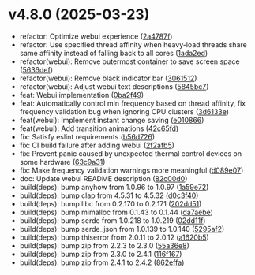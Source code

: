 # v4.8.0 (2025-03-23)

* refactor: Optimize webui experience ([2a4787f](https://github.com/shadow3aaa/fas-rs/commit/2a4787f))
* refactor: Use specified thread affinity when heavy-load threads share same affinity instead of falling back to all cores ([1ada2ed](https://github.com/shadow3aaa/fas-rs/commit/1ada2ed))
* refactor(webui): Remove outermost container to save screen space ([5636def](https://github.com/shadow3aaa/fas-rs/commit/5636def))
* refactor(webui): Remove black indicator bar ([3061512](https://github.com/shadow3aaa/fas-rs/commit/3061512))
* refactor(webui): Adjust webui text descriptions ([5845bc7](https://github.com/shadow3aaa/fas-rs/commit/5845bc7))
* feat: Webui implementation ([0ba2f49](https://github.com/shadow3aaa/fas-rs/commit/0ba2f49))
* feat: Automatically control min frequency based on thread affinity, fix frequency validation bug when ignoring CPU clusters ([3d6133e](https://github.com/shadow3aaa/fas-rs/commit/3d6133e))
* feat(webui): Implement instant change saving ([e010866](https://github.com/shadow3aaa/fas-rs/commit/e010866))
* feat(webui): Add transition animations ([42c65fd](https://github.com/shadow3aaa/fas-rs/commit/42c65fd))
* fix: Satisfy eslint requirements ([b56d726](https://github.com/shadow3aaa/fas-rs/commit/b56d726))
* fix: CI build failure after adding webui ([2f2afb5](https://github.com/shadow3aaa/fas-rs/commit/2f2afb5))
* fix: Prevent panic caused by unexpected thermal control devices on some hardware ([63c9a31](https://github.com/shadow3aaa/fas-rs/commit/63c9a31))
* fix: Make frequency validation warnings more meaningful ([d089e07](https://github.com/shadow3aaa/fas-rs/commit/d089e07))
* doc: Update webui README description ([82c00d0](https://github.com/shadow3aaa/fas-rs/commit/82c00d0))
* build(deps): bump anyhow from 1.0.96 to 1.0.97 ([1a59e72](https://github.com/shadow3aaa/fas-rs/commit/1a59e72))
* build(deps): bump clap from 4.5.31 to 4.5.32 ([d0c3f40](https://github.com/shadow3aaa/fas-rs/commit/d0c3f40))
* build(deps): bump libc from 0.2.170 to 0.2.171 ([202dd51](https://github.com/shadow3aaa/fas-rs/commit/202dd51))
* build(deps): bump mimalloc from 0.1.43 to 0.1.44 ([da7aebe](https://github.com/shadow3aaa/fas-rs/commit/da7aebe))
* build(deps): bump serde from 1.0.218 to 1.0.219 ([02dd11f](https://github.com/shadow3aaa/fas-rs/commit/02dd11f))
* build(deps): bump serde_json from 1.0.139 to 1.0.140 ([5295af2](https://github.com/shadow3aaa/fas-rs/commit/5295af2))
* build(deps): bump thiserror from 2.0.11 to 2.0.12 ([a1620b5](https://github.com/shadow3aaa/fas-rs/commit/a1620b5))
* build(deps): bump zip from 2.2.3 to 2.3.0 ([55a36e8](https://github.com/shadow3aaa/fas-rs/commit/55a36e8))
* build(deps): bump zip from 2.3.0 to 2.4.1 ([116f167](https://github.com/shadow3aaa/fas-rs/commit/116f167))
* build(deps): bump zip from 2.4.1 to 2.4.2 ([862effa](https://github.com/shadow3aaa/fas-rs/commit/862effa))
